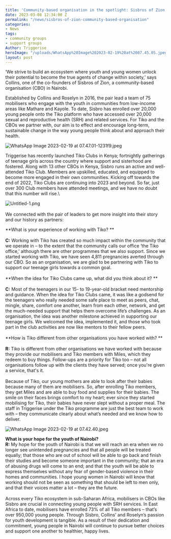 ```yaml
---
title: 'Community-based organisation in the spotlight: Sisbros of Zion, Nairobi'
date: 2023-03-08 12:34:00 Z
permalink: "/news/sisbros-of-zion-community-based-organisation"
categories:
- News
tags:
- community groups
- support groups
Author: Triggerise
heroImage: "/uploads/WhatsApp%20Image%202023-02-19%20at%2007.45.05.jpeg"
layout: post
---
```


‘We strive to build an ecosystem where youth and young women unlock their potential to become the true agents of change within society,’ says Collins, one of the co-founders of Sisbros of Zion, a community-based organisation (CBO) in Nairobi.

Established by Collins and Roselyn in 2016, the pair lead a team of 75 mobilisers who engage with the youth in communities from low-income areas like Mathare and Kayole. To date, Sisbro has enrolled over 20,000 young people onto the Tiko platform who have accessed over 20,000 sexual and reproductive health (SRH) and related services. For Tiko and the CBOs we partner with, our aim is to effect and encourage long-term, sustainable change in the way young people think about and approach their health.

![WhatsApp Image 2023-02-19 at 07.47.01-1231f9.jpeg](/uploads/WhatsApp%20Image%202023-02-19%20at%2007.47.01-1231f9.jpeg)

Triggerise has recently launched Tiko Clubs in Kenya; fortnightly gatherings of teenage girls across the country where support and sisterhood are fostered. Along with 13 other CBOs in Kenya, Sisbro runs an active and well-attended Tiko Club. Members are upskilled, educated, and equipped to become more engaged in their own communities. Kicking off towards the end of 2022, Tiko Clubs are continuing into 2023 and beyond. So far, just over 300 Club members have attended meetings, and we have no doubt that this number will rise.\

![Untitled-1.png](/uploads/Untitled-1.png)\
\
We connected with the pair of leaders to get more insight into their story and our history as partners:

**What is your experience of working with Tiko?
**\
**\
C:** Working with Tiko has created so much impact within the community that we operate in – to the extent that the community calls our office ‘the Tiko office,’ although there are other programmes that we also support. Since we started working with Tiko, we have seen 4,811 pregnancies averted through our CBO. So as an organisation, we are glad to be partnering with Tiko to support our teenage girls towards a common goal.
\
\
**When the idea for Tiko Clubs came up, what did you think about it?
**\
**\
C:** Most of the teenagers in our 15- to 19-year-old bracket need mentorship and guidance. When the idea for Tiko Clubs came, it was like a godsend for the teenagers who really needed some safe place to meet as peers, chat, mingle, share, comfort one another, learn from each other, network, and get the much-needed support that helps them overcome life’s challenges. As an organisation, the idea was another milestone achieved in supporting our teenage girls. We welcomed the idea, implemented it, and those who took part in the club activities are now like mentors to their fellow peers.
\
\
**How is Tiko different from other organisations you have worked with?
**\
**\
R:** Tiko is different from other organisations we have worked with because they provide our mobilisers and Tiko members with Miles, which they redeem to buy things. Follow-ups are a priority for Tiko too – not all organisations follow up with the clients they have served; once you're given a service, that's it.
\
\
Because of Tiko, our young mothers are able to look after their babies because many of them are mobilisers. So, after enrolling Tiko members, they get Miles and are able to buy food and supplies for their babies. The smile on their faces brings comfort to my heart; ever since they started mobilising for Tiko, their babies have never slept without a proper meal. The staff in Triggerise under the Tiko programme are just the best team to work with – they communicate clearly about what’s needed and we know how to deliver.

![WhatsApp Image 2023-02-19 at 07.42.40.jpeg](/uploads/WhatsApp%20Image%202023-02-19%20at%2007.42.40.jpeg)

**What is your hope for the youth of Nairobi?
\
R:** My hope for the youth of Nairobi is that we will reach an era when we no longer see unintended pregnancies and that all people will be treated equally; that those who are out of school will be able to go back and finish their studies and become someone important in the community; that an era of abusing drugs will come to an end; and that the youth will be able to express themselves without any fear of gender-based violence in their homes and communities. I hope young women in Nairobi will know that working should not be seen as something that should be left to men only, and that their voices matter a lot – they are the future.
\
\
Across every Tiko ecosystem in sub-Saharan Africa, mobilisers in CBOs like Sisbro are crucial in connecting young people with SRH services. In East Africa to date, mobilisers have enrolled 73% of all Tiko members – that’s over 950,000 young people. Through Sisbro, Collins’ and Roselyn’s passion for youth development is tangible. As a result of their dedication and commitment, young people in Nairobi will continue to pursue better choices and support one another to healthier, happy lives.